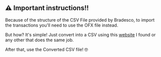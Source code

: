 ## ⚠️ Important instructions!!

Because of the structure of the CSV File provided by Bradesco, to import the transactions you'll need to use the OFX file instead.

But how? It's simple! Just convert into a CSV using this [website](https://saadbruno.github.io/oxf-to-csv/) I found or any other that does the same job.

After that, use the Converted CSV file! 🤓
